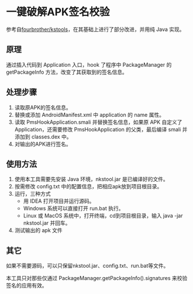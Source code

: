 一键破解APK签名校验
=================

参考自[fourbrother/kstools](https://github.com/fourbrother/kstools)，在其基础上进行了部分改进，并用纯 Java 实现。

原理
-----

通过插入代码到 Application 入口，hook 了程序中 PackageManager 的 getPackageInfo 方法，改变了其获取到的签名信息。

处理步骤
-------

1. 读取原APK的签名信息。
2. 替换或添加 AndroidManifest.xml 中 application 的 name 属性。
3. 读取 PmsHookApplication.smali 并替换签名信息，如果原 APK 自定义了 Application，还需要修改 PmsHookApplication 的父类，最后编译 smali 并添加到 classes.dex 中。
4. 对输出的APK进行签名。

使用方法
-------

1. 使用本工具需要先安装 Java 环境，nkstool.jar 是已编译好的文件。
2. 按需修改 config.txt 中的配置信息，把相应apk放到项目根目录。
3. 运行，三种方式
    - 用 IDEA 打开项目并运行源码。
    - Windows 系统可以直接打开 run.bat 执行。
    - Linux 或 MacOS 系统中，打开终端，cd到项目根目录，输入 java -jar nkstool.jar 并回车。
4. 测试输出的 apk 文件

其它
----

如果不需要源码，可以只保留nkstool.jar、config.txt、run.bat等文件。

本工具只对那些仅通过 PackageManager.getPackageInfo().signatures 来校验签名的应用有效。